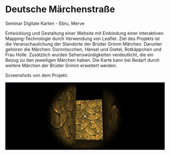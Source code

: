 # Deutsche M&auml;rchenstra&szlig;e
Seminar Digitale Karten - Ebru, Merve

Entwicklung und Gestaltung einer Website mit Einbindung einer interaktiven Mapping-Technologie durch Verwendung von Leaflet.
Ziel des Projekts ist die Veranschaulichung der Standorte der Brüder Grimm Märchen. Darunter gehören die Märchen: Dornröscchen, Hänsel und Gretel, Rotkäppchen und Frau Holle. Zusätzlich wurden Sehenswürdigkeiten verdeutlicht, die ein Bezug zu den jeweiligen Märchen haben. Die Karte kann bei Bedarf durch weitere Märchen der Brüder Grimm erweitert werden.

Screenshots von dem Projekt:


![alt text](https://github.com/Klibink/Media-Transformation-VR-Game/blob/startmenu/Screenshot%20(148).png "Sandbox")
